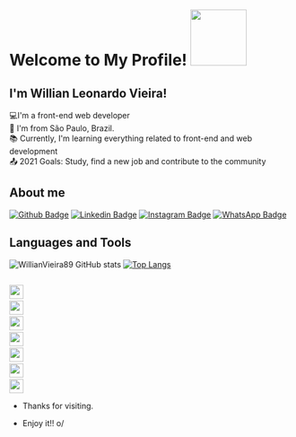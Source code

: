 # Welcome to My Profile! <img src=https://github.com/TheDudeThatCode/TheDudeThatCode/blob/master/Assets/Handshake.gif width="100">

 ## I'm Willian Leonardo Vieira!

:computer:I'm a front-end web developer\
:house_with_garden: I'm from São Paulo, Brazil.\
:books: Currently, I'm learning everything related to front-end and web development\
:outbox_tray: 2021 Goals: Study, find a new job and contribute to the community 
 
## About me

[![Github Badge](https://img.shields.io/badge/GitHub-100000?style=for-the-badge&logo=github&logoColor=white&link=https://github.com/WillianVieira89/)](https://github.com/WillianVieira89/)
[![Linkedin Badge](https://img.shields.io/badge/LinkedIn-0077B5?style=for-the-badge&logo=linkedin&logoColor=white&link=https://www.linkedin.com/in/willianlvieira/)](https://www.linkedin.com/in/willianlvieira/)
[![Instagram Badge](https://img.shields.io/badge/Instagram-E4405F?style=for-the-badge&logo=instagram&logoColor=white&link=https://www.instagram.com/w.illvieira/)](https://www.instagram.com/w.illvieira/)
[![WhatsApp Badge](https://img.shields.io/badge/WhatsApp-25D366?style=for-the-badge&logo=whatsapp&logoColor=white&link=https://api.whatsapp.com/send/?phone=5511947838574&text&app_absent=0/)](https://api.whatsapp.com/send/?phone=5511947838574&text&app_absent=0)

## Languages and Tools

![WillianVieira89 GitHub stats](https://github-readme-stats.vercel.app/api?username=WillianVieira89&show_icons=true&theme=dracula)
[![Top Langs](https://github-readme-stats.vercel.app/api/top-langs/?username=WillianVieira89&layout=compact)](https://github.com/WillianVieira89/github-readme-stats)

<code> <img height= "25" src= "https://img.shields.io/badge/HTML5-E34F26?style=for-the-badge&logo=html5&logoColor=white"></code>
<code> <img height= "25" src= "https://img.shields.io/badge/CSS-239120?&style=for-the-badge&logo=css3&logoColor=white"></code>
<code> <img height= "25" src= "https://img.shields.io/badge/JavaScript-F7DF1E?style=for-the-badge&logo=javascript&logoColor=black"></code>
<code> <img height= "25" src= "https://img.shields.io/badge/Python-FFD43B?style=for-the-badge&logo=python&logoColor=darkgreen"></code>
<code> <img height= "25" src= "https://img.shields.io/badge/Git-F05032?style=for-the-badge&logo=git&logoColor=white"></code>
<code> <img height= "25" src= "https://img.shields.io/badge/Linux_Mint-87CF3E?style=for-the-badge&logo=linux-mint&logoColor=white"></code>
<code> <img height= "25" src= "https://img.shields.io/badge/Visual_Studio_Code-0078D4?style=for-the-badge&logo=visual%20studio%20code&logoColor=white"></code>


- Thanks for visiting.

- Enjoy it!! o/
